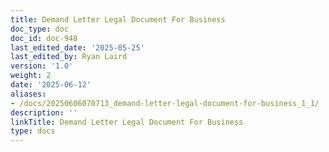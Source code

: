 ```yaml
---
title: Demand Letter Legal Document For Business
doc_type: doc
doc_id: doc-948
last_edited_date: '2025-05-25'
last_edited_by: Ryan Laird
version: '1.0'
weight: 2
date: '2025-06-12'
aliases:
- /docs/20250606070713_demand-letter-legal-document-for-business_1_1/
description: ''
linkTitle: Demand Letter Legal Document For Business
type: docs
---
```


